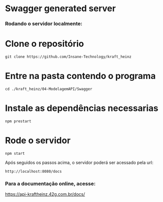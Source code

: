 # Swagger generated server

### Rodando o servidor localmente:

# Clone o repositório
    git clone https://github.com/Insane-Technology/kraft_heinz

# Entre na pasta contendo o programa
    cd ./kraft_heinz/04-ModelagemAPI/Swagger

# Instale as dependências necessarias
    npm prestart

# Rode o servidor
    npm start

Após seguidos os passos acima, o servidor poderá ser acessado pela url:
```
http://localhost:8080/docs
```

### Para a documentação online, acesse:
<https://api-kraftheinz.42g.com.br/docs/>

